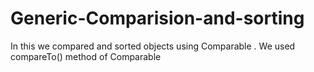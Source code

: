 # Generic-Comparision-and-sorting
In this we compared and sorted objects using Comparable . We used compareTo() method of Comparable

